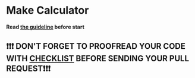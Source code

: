 # Make Calculator
**Read [the guideline](https://github.com/mate-academy/js_task-guideline/blob/master/README.md) before start**

## ❗️❗️❗️ DON'T FORGET TO PROOFREAD YOUR CODE WITH [CHECKLIST](https://github.com/mate-academy/js_advanced_calculator/blob/master/checklist.md) BEFORE SENDING YOUR PULL REQUEST❗️❗️❗️
